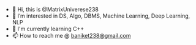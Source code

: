<ul>
  <li>👋 Hi, this is @MatrixUniverese238</li>
  <li>🔭 I’m interested in DS, Algo, DBMS, Machine Learning, Deep Learning, NLP</li>
  <li>🤖 I'm currently learning C++</li>
  <li>📫 How to reach me @ <a href = "baniket238@gmail.com">baniket238@gmail.com</li>
</ul>

